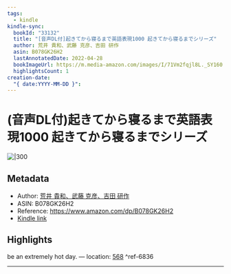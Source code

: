 ```yaml
---
tags:
  - kindle
kindle-sync:
  bookId: "33132"
  title: "[音声DL付]起きてから寝るまで英語表現1000 起きてから寝るまでシリーズ"
  author: 荒井 貴和、武藤 克彦、吉田 研作
  asin: B078GK26H2
  lastAnnotatedDate: 2022-04-28
  bookImageUrl: https://m.media-amazon.com/images/I/71Vm2fqjl8L._SY160.jpg
  highlightsCount: 1
creation-date:
  "{ date:YYYY-MM-DD }":
---
```

# (音声DL付)起きてから寝るまで英語表現1000 起きてから寝るまでシリーズ
![|300](https://m.media-amazon.com/images/I/71Vm2fqjl8L.jpg)
## Metadata
* Author: [荒井 貴和、武藤 克彦、吉田 研作](https://www.amazon.comundefined)
* ASIN: B078GK26H2
* Reference: https://www.amazon.com/dp/B078GK26H2
* [Kindle link](kindle://book?action=open&asin=B078GK26H2)

## Highlights
be an extremely hot day. — location: [568](kindle://book?action=open&asin=B078GK26H2&location=568) ^ref-6836

---
